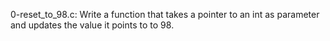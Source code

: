 0-reset_to_98.c: Write a function that takes a pointer to an int as parameter and updates the value it points to to 98.

